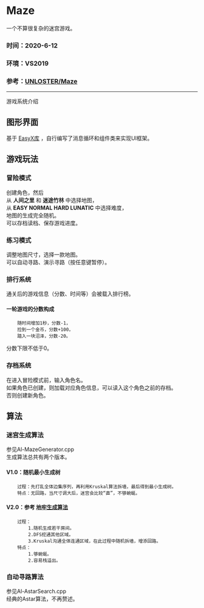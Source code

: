 # Maze
一个不算很复杂的迷宫游戏。
### 时间：2020-6-12
### 环境：VS2019
### 参考：[UNLOSTER/Maze](https://github.com/UNLOSTER/Maze)
***
游戏系统介绍
## 图形界面
基于 [EasyX库](https://easyx.cn/) ，自行编写了消息循环和组件类来实现UI框架。
## 游戏玩法
### 冒险模式
创建角色，然后  
从 **人间之里** 和 **迷途竹林** 中选择地图，  
从 **EASY NORMAL HARD LUNATIC** 中选择难度，  
地图的生成完全随机。  
可以存档读档、保存游戏进度。
### 练习模式
调整地图尺寸，选择一款地图。  
可以自动寻路、演示寻路（按任意键暂停）。
### 排行系统
通关后的游戏信息（分数、时间等）会被载入排行榜。  
  
#### 一轮游戏的分数构成  
        随时间增加1秒，分数-1，  
        捡到一个金币，分数+100，  
        踏入一块沼泽，分数-20。  
分数下限不低于0。  
### 存档系统
在进入冒险模式前，输入角色名。  
如果角色已创建，则加载对应角色信息，可以读入这个角色之前的存档。  
否则创建新角色。
## 算法
### 迷宫生成算法
参见Al-MazeGenerator.cpp  
生成算法总共有两个版本。  
#### V1.0：随机最小生成树  
        过程：先打乱全体边集序列，再利用Kruskal算法拆墙，最后得到最小生成树。  
        特点：无回路，当尺寸调大后，迷宫会比较“直”，不够蜿蜒。  
#### V2.0：参考 [地牢生成算法](https://indienova.com/indie-game-development/rooms-and-mazes-a-procedural-dungeon-generator/)  
        过程：  
            1.随机生成若干房间。  
            2.DFS挖通其他区域。  
            3.Kruskal沟通全体连通区域，在此过程中随机拆墙，增添回路。   
        特点：  
            1.够蜿蜒。  
            2.容易栈溢出。  
### 自动寻路算法
参见Al-AstarSearch.cpp  
经典的Astar算法，不再赘述。
